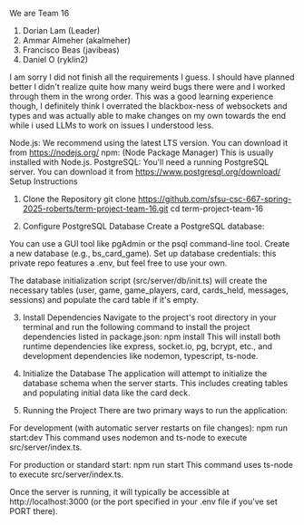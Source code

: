 We are Team 16

1. Dorian Lam (Leader)
2. Ammar Almeher (akalmeher)
3. Francisco Beas (javibeas)
4. Daniel O (ryklin2)

I am sorry I did not finish all the requirements I guess. I should have planned better I didn't realize quite how many weird bugs there were and I worked through them in the wrong order.
This was a good learning experience though, I definitely think I overrated the blackbox-ness of websockets and types and was actually able to make changes on my own towards the end while i used LLMs to work on issues I understood less.

Node.js: We recommend using the latest LTS version. You can download it from https://nodejs.org/
npm: (Node Package Manager) This is usually installed with Node.js.
PostgreSQL: You'll need a running PostgreSQL server. You can download it from https://www.postgresql.org/download/
Setup Instructions

1. Clone the Repository
git clone https://github.com/sfsu-csc-667-spring-2025-roberts/term-project-team-16.git
cd term-project-team-16

3. Configure PostgreSQL Database
Create a PostgreSQL database:

You can use a GUI tool like pgAdmin or the psql command-line tool.
Create a new database (e.g., bs_card_game).
Set up database credentials:
this private repo features a .env, but feel free to use your own.

The database initialization script (src/server/db/init.ts) will create the necessary tables (user, game, game_players, card, cards_held, messages, sessions) and populate the card table if it's empty.

3. Install Dependencies
Navigate to the project's root directory in your terminal and run the following command to install the project dependencies listed in package.json:
npm install
This will install both runtime dependencies like express, socket.io, pg, bcrypt, etc., and development dependencies like nodemon, typescript, ts-node.

5. Initialize the Database
The application will attempt to initialize the database schema when the server starts. This includes creating tables and populating initial data like the card deck.

6. Running the Project
There are two primary ways to run the application:

For development (with automatic server restarts on file changes):
npm run start:dev
This command uses nodemon and ts-node to execute src/server/index.ts.

For production or standard start:
npm run start
This command uses ts-node to execute src/server/index.ts.

Once the server is running, it will typically be accessible at http://localhost:3000 (or the port specified in your .env file if you've set PORT there).
